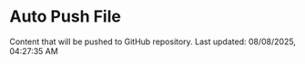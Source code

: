 # Auto Push File

Content that will be pushed to GitHub repository.
Last updated: 08/08/2025, 04:27:35 AM